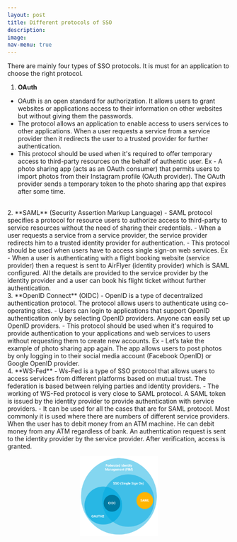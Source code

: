 ```yaml
---
layout: post
title: Different protocols of SSO
description: 
image: 
nav-menu: true
---
```



There are mainly four types of SSO protocols. It is must for an application to choose the right protocol.

1. **OAuth**
 - OAuth is an open standard for authorization. It allows users to grant websites or applications access to their information on other websites but without giving them the passwords.
 - The protocol allows an application to enable access to users services to other applications. When a user requests a service from a service provider then it redirects the user to a trusted provider for further authentication.
 - This protocol should be used when it's required to offer temporary access to third-party resources on the behalf of authentic user. Ex - A photo sharing app (acts as an OAuth consumer) that permits users to import photos from their Instagram profile (OAuth provider). The OAuth provider sends a temporary token to the photo sharing app that expires after some time.  
<br>
2. **SAML** (Security Assertion Markup Language)
 - SAML protocol specifies a protocol for resource users to authorize access to third-party to service resources without the need of sharing their credentials.
 - When a user requests a service from a service provider, the service provider redirects him to a trusted identity provider for authentication.
 - This protocol should be used when users have to access single sign-on web services. Ex - When a user is authenticating with a flight booking website (service provider) then a request is sent to AirFlyer (identity provider) which is SAML configured. All the details are provided to the service provider by the identity provider and a user can book his flight ticket without further authentication.  
<br>
3. **OpenID Connect** (OIDC)
 - OpenID is a type of decentralized authentication protocol. The protocol allows users to authenticate using co-operating sites.
 - Users can login to applications that support OpenID authentication only by selecting OpenID providers. Anyone can easily set up OpenID providers.
 - This protocol should be used when it's required to provide authentication to your applications and web services to users without requesting them to create new accounts. Ex - Let’s take the example of photo sharing app again. The app allows users to post photos by only logging in to their social media account (Facebook OpenID) or Google OpenID provider.  
<br>
4. **WS-Fed**
 - Ws-Fed is a type of SSO protocol that allows users to access services from different platforms based on mutual trust. The federation is based between relying parties and identity providers.
 - The working of WS-Fed protocol is very close to SAML protocol. A SAML token is issued by the identity provider to provide authentication with service providers.
 - It can be used for all the cases that are for SAML protocol. Most commonly it is used where there are numbers of different service providers. When the user has to debit money from an ATM machine. He can debit money from any ATM regardless of bank. An authentication request is sent to the identity provider by the service provider. After verification, access is granted.  
<p align="center">
	<img src="assets/images/proto.png" width="35%">
</p>
